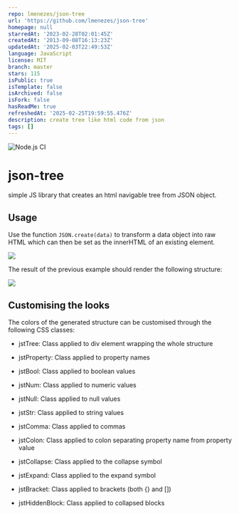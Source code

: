 ```yaml
---
repo: lmenezes/json-tree
url: 'https://github.com/lmenezes/json-tree'
homepage: null
starredAt: '2023-02-28T02:01:45Z'
createdAt: '2013-09-08T16:13:23Z'
updatedAt: '2025-02-03T22:49:53Z'
language: JavaScript
license: MIT
branch: master
stars: 115
isPublic: true
isTemplate: false
isArchived: false
isFork: false
hasReadMe: true
refreshedAt: '2025-02-25T19:59:55.476Z'
description: create tree like html code from json
tags: []
---
```


![Node.js CI](https://github.com/lmenezes/json-tree/workflows/Node.js%20CI/badge.svg?branch=master)

# json-tree

simple JS library that creates an html navigable tree from JSON object.

## Usage

Use the function `JSON.create(data)` to transform a data object into raw HTML which can then be set as the innerHTML of
an existing element.
 
![](./imgs/example_code.png)

The result of the previous example should render the following structure:

![](./imgs/example_view.gif)

## Customising the looks

The colors of the generated structure can be customised through the following CSS classes:

- jstTree: Class applied to div element wrapping the whole structure

- jstProperty: Class applied to property names

- jstBool: Class applied to boolean values

- jstNum: Class applied to numeric values

- jstNull: Class applied to null values

- jstStr: Class applied to string values

- jstComma: Class applied to commas

- jstColon: Class applied to colon separating property name from property value

- jstCollapse: Class applied to the collapse symbol

- jstExpand: Class applied to the expand symbol

- jstBracket: Class applied to brackets (both {} and [])

- jstHiddenBlock: Class applied to collapsed blocks

